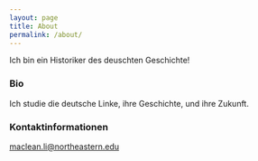 ```yaml
---
layout: page
title: About
permalink: /about/
---
```


Ich bin ein Historiker des deuschten Geschichte!

### Bio

Ich studie die deutsche Linke, ihre Geschichte, und ihre Zukunft.

### Kontaktinformationen

[maclean.li@northeastern.edu](mailto:maclean.li@northeastern.edu)